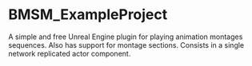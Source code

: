 # BMSM_ExampleProject

A simple and free Unreal Engine plugin for playing animation montages sequences. Also has support for montage sections. Consists in a single network replicated actor component.
